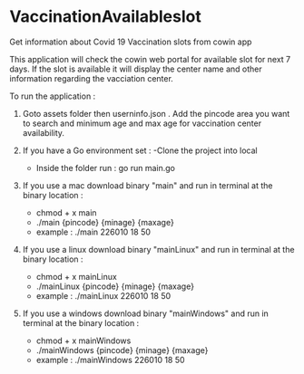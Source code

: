 # VaccinationAvailableslot
Get information about Covid 19 Vaccination slots from cowin app

This application will check the cowin web portal for available slot for next 7 days. If the slot is available it will display the center name and other information regarding the vacciation center.

To run the application : 
1. Goto assets folder then userninfo.json . Add the pincode area you want to search and minimum age and max age for vaccination center availability.
2. If you have a Go environment set : 
    -Clone the project into local
    - Inside the folder run : 
        go run main.go 

3. If you use a mac download binary "main" and run in terminal at the binary location : 
    - chmod + x main
    - ./main {pincode} {minage} {maxage}
    - example :  ./main 226010 18 50
4. If you use a linux download binary "mainLinux" and run in terminal at the binary location : 
    - chmod + x mainLinux
    - ./mainLinux {pincode} {minage} {maxage}
    - example :  ./mainLinux 226010 18 50

4. If you use a windows download binary "mainWindows" and run in terminal at the binary location : 
    - chmod + x mainWindows
    - ./mainWindows {pincode} {minage} {maxage}
    - example :  ./mainWindows 226010 18 50

